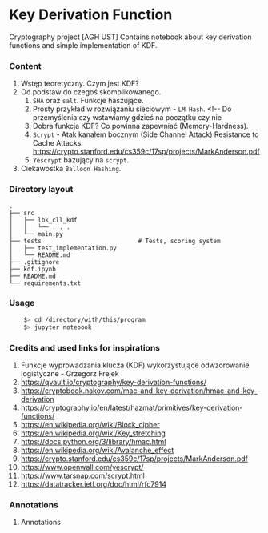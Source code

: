 # Key Derivation Function
Cryptography project [AGH UST]
Contains notebook about key derivation functions and simple implementation of KDF.

### Content
1. Wstęp teoretyczny. Czym jest KDF?
1. Od podstaw do czegoś skomplikowanego.
    1. `SHA` oraz `salt`. Funkcje haszujące.
    1. Prosty przykład w rozwiązaniu sieciowym - `LM Hash`. <!-- Do przemyślenia czy wstawiamy gdzieś na początku czy nie 
    1. Dobra funkcja KDF? Co powinna zapewniać (Memory-Hardness).
    1. `Scrypt` - Atak kanałem bocznym (Side Channel Attack) Resistance to Cache Attacks. https://crypto.stanford.edu/cs359c/17sp/projects/MarkAnderson.pdf
    1. `Yescrypt` bazujący na `scrypt`. <!-- yesscrypt jest zbudowany na scrypt info: https://www.openwall.com/yescrypt/ -->
1. Ciekawostka `Balloon Hashing`.

### Directory layout
    .
    ├── src
    │   ├── lbk_cll_kdf
    │   │   └── . . .
    │   └── main.py
    ├── tests                           # Tests, scoring system
    │   ├── test_implementation.py
    │   └── README.md
    ├── .gitignore
    ├── kdf.ipynb
    ├── README.md
    └── requirements.txt

### Usage

```bash
    $> cd /directory/with/this/program
    $> jupyter notebook
```

### Credits and used links for inspirations

1. Funkcje wyprowadzania klucza (KDF) wykorzystujące odwzorowanie logistyczne - Grzegorz Frejek
1. https://qvault.io/cryptography/key-derivation-functions/
1. https://cryptobook.nakov.com/mac-and-key-derivation/hmac-and-key-derivation
1. https://cryptography.io/en/latest/hazmat/primitives/key-derivation-functions/
1. https://en.wikipedia.org/wiki/Block_cipher
1. https://en.wikipedia.org/wiki/Key_stretching
1. https://docs.python.org/3/library/hmac.html
1. https://en.wikipedia.org/wiki/Avalanche_effect
1. https://crypto.stanford.edu/cs359c/17sp/projects/MarkAnderson.pdf
1. https://www.openwall.com/yescrypt/
1. https://www.tarsnap.com/scrypt.html
1. https://datatracker.ietf.org/doc/html/rfc7914

### Annotations

1. Annotations